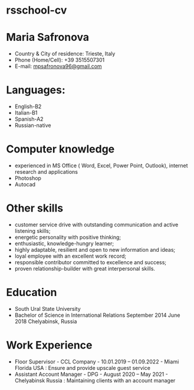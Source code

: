 # rsschool-cv
# Maria Safronova 	
* Country & City of residence: Trieste, Italy 	
* Phone (Home/Cell): +39 3515507301
* E-mail: mpsafronova96@gmail.com
# Languages:	
* English-B2			
* Italian-B1		
* Spanish-A2	
* Russian-native  				
# Computer knowledge
* experienced in MS Office ( Word, Excel, Power Point, Outlook), internet research and applications
* Photoshop
* Autocad
# Other skills  
* customer service drive with outstanding communication and active listening skills; 
* energetic personality with positive thinking; 
* enthusiastic, knowledge-hungry learner; 
* highly adaptable, resilient and open to new information and ideas; 
* loyal employee with an excellent work record; 
* responsible contributor committed to excellence and success; 
* proven relationship-builder with great interpersonal skills.
# Education  
* South Ural State University	
* Bachelor of Science in International Relations	September 2014	 June 2018	Chelyabinsk, Russia 
# Work Experience
* Floor Supervisor - CCL Company - 10.01.2019 – 01.09.2022 - Miami Florida	USA : Ensure and provide upscale guest service        
* Assistant Account Manager - DPG - August 2020 – May 2021 - Chelyabinsk	Russia : Maintaining clients with an account manager       

